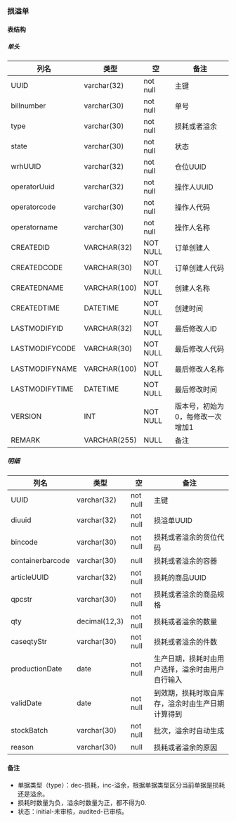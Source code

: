 ### 损溢单

#### 表结构

##### 单头


列名 | 类型 | 空 | 备注
---|---|---|---
UUID | varchar(32) | not null | 主键
billnumber | varchar(30) | not null | 单号
type | varchar(30) | not null | 损耗或者溢余
state | varchar(30) | not null | 状态
wrhUUID | varchar(32) | not null | 仓位UUID
operatorUuid | varchar(32) | not null | 操作人UUID
operatorcode | varchar(30) | not null | 操作人代码
operatorname | varchar(30) | not null | 操作人名称
CREATEDID | VARCHAR(32) | NOT NULL | 订单创建人
CREATEDCODE | VARCHAR(30) | NOT NULL | 订单创建人代码
CREATEDNAME | VARCHAR(100) | NOT NULL | 创建人名称
CREATEDTIME | DATETIME | NOT NULL | 创建时间
LASTMODIFYID | VARCHAR(32) | NOT NULL | 最后修改人ID
LASTMODIFYCODE | VARCHAR(30) | NOT NULL | 最后修改人代码
LASTMODIFYNAME | VARCHAR(100) | NOT NULL | 最后修改人名称
LASTMODIFYTIME | DATETIME | NOT NULL | 最后修改时间
VERSION | INT | NOT NULL | 版本号，初始为0，每修改一次增加1
REMARK | VARCHAR(255) | NULL | 备注

##### 明细

列名 | 类型 | 空 | 备注
---|---|---|---
UUID | varchar(32) | not null | 主键
diuuid | varchar(32) | not null | 损溢单UUID
bincode | varchar(30) | not null | 损耗或者溢余的货位代码
containerbarcode | varchar(30) | null |损耗或者溢余的容器
articleUUID | varchar(32) | not null | 损耗的商品UUID
qpcstr | varchar(30) | not null | 损耗或者溢余的商品规格
qty | decimal(12,3) | not null | 损耗或者溢余的数量
caseqtyStr | varchar(30) | not null | 损耗或者溢余的件数
productionDate | date | not null | 生产日期，损耗时由用户选择，溢余时由用户自行输入
validDate | date | not null | 到效期，损耗时取自库存，溢余时由生产日期计算得到
stockBatch | varchar(30) | not null | 批次，溢余时自动生成
reason | varchar(30) | null | 损耗或者溢余的原因


#### 备注

- 单据类型（type）：dec-损耗，inc-溢余，根据单据类型区分当前单据是损耗还是溢余。
- 损耗时数量为负，溢余时数量为正，都不得为0.
- 状态：initial-未审核，audited-已审核。
